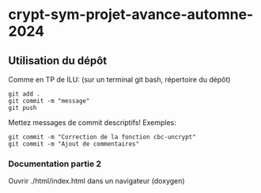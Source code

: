 # crypt-sym-projet-avance-automne-2024
## Utilisation du dépôt
Comme en TP de ILU:
(sur un terminal git bash, répertoire du dépôt)
```
git add .
git commit -m "message"
git push
```
Mettez messages de commit descriptifs! Exemples:
```
git commit -m "Correction de la fonction cbc-uncrypt"
git commit -m "Ajout de commentaires"
```

### Documentation partie 2
Ouvrir ./html/index.html dans un navigateur (doxygen)

